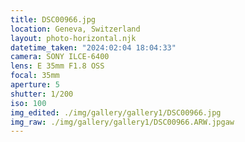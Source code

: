 ```yaml
---
title: DSC00966.jpg
location: Geneva, Switzerland
layout: photo-horizontal.njk
datetime_taken: "2024:02:04 18:04:33"
camera: SONY ILCE-6400
lens: E 35mm F1.8 OSS
focal: 35mm
aperture: 5
shutter: 1/200
iso: 100
img_edited: ./img/gallery/gallery1/DSC00966.jpg
img_raw: ./img/gallery/gallery1/DSC00966.ARW.jpgaw
---
```

